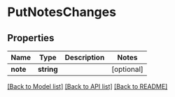 # PutNotesChanges

## Properties
Name | Type | Description | Notes
------------ | ------------- | ------------- | -------------
**note** | **string** |  | [optional] 

[[Back to Model list]](../../README.md#documentation-for-models) [[Back to API list]](../../README.md#documentation-for-api-endpoints) [[Back to README]](../../README.md)

